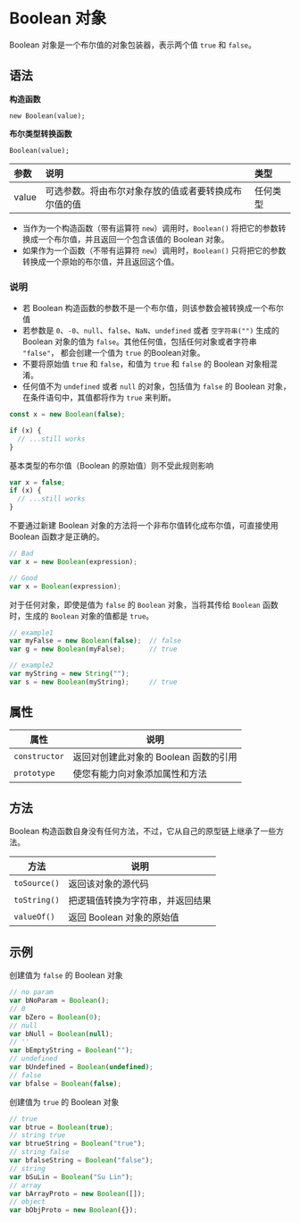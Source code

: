 # Boolean 对象

Boolean 对象是一个布尔值的对象包装器，表示两个值 `true` 和 `false`。

## 语法

**构造函数**

```
new Boolean(value);
```

**布尔类型转换函数**

```
Boolean(value);
```

| 参数  | 说明                                                 | 类型     |
| :---- | :--------------------------------------------------- | :------- |
| value | 可选参数。将由布尔对象存放的值或者要转换成布尔值的值 | 任何类型 |

- 当作为一个构造函数（带有运算符 `new`）调用时，`Boolean()` 将把它的参数转换成一个布尔值，并且返回一个包含该值的 Boolean 对象。
- 如果作为一个函数（不带有运算符 `new`）调用时，`Boolean()` 只将把它的参数转换成一个原始的布尔值，并且返回这个值。

### 说明

- 若 Boolean 构造函数的参数不是一个布尔值，则该参数会被转换成一个布尔值
- 若参数是 `0`、`-0`、`null`、`false`、`NaN`、`undefined` 或者 `空字符串("")` 生成的 Boolean 对象的值为 `false`。其他任何值，包括任何对象或者字符串 `"false"`， 都会创建一个值为 `true` 的Boolean对象。
- 不要将原始值 `true` 和 `false`，和值为 `true` 和 `false` 的 Boolean 对象相混淆。
- 任何值不为 `undefined` 或者 `null` 的对象，包括值为 `false` 的 Boolean 对象，在条件语句中，其值都将作为 `true` 来判断。

```js
const x = new Boolean(false);

if (x) {
  // ...still works
}
```

基本类型的布尔值（Boolean 的原始值）则不受此规则影响

```js
var x = false;
if (x) {
  // ...still works
}
```

不要通过新建 Boolean 对象的方法将一个非布尔值转化成布尔值，可直接使用 Boolean 函数才是正确的。

```js
// Bad
var x = new Boolean(expression);

// Good
var x = Boolean(expression);
```

对于任何对象，即使是值为 `false` 的 `Boolean` 对象，当将其传给 `Boolean` 函数时，生成的 `Boolean` 对象的值都是 `true`。

```js
// example1
var myFalse = new Boolean(false);  // false
var g = new Boolean(myFalse);      // true

// example2
var myString = new String("");
var s = new Boolean(myString);     // true
```

## 属性

| 属性          | 说明                                  |
| ------------- | ------------------------------------- |
| `constructor` | 返回对创建此对象的 Boolean 函数的引用 |
| `prototype`   | 使您有能力向对象添加属性和方法        |

## 方法

Boolean 构造函数自身没有任何方法，不过，它从自己的原型链上继承了一些方法。

| 方法         | 说明                             |
| ------------ | -------------------------------- |
| `toSource()` | 返回该对象的源代码               |
| `toString()` | 把逻辑值转换为字符串，并返回结果 |
| `valueOf()`  | 返回 Boolean 对象的原始值        |

## 示例

创建值为 `false` 的 Boolean 对象

```js
// no param
var bNoParam = Boolean();
// 0
var bZero = Boolean(0);
// null
var bNull = Boolean(null);
// ''
var bEmptyString = Boolean("");
// undefined
var bUndefined = Boolean(undefined);
// false
var bfalse = Boolean(false);
```

创建值为 `true` 的 Boolean 对象

```js
// true
var btrue = Boolean(true);
// string true
var btrueString = Boolean("true");
// string false
var bfalseString = Boolean("false");
// string
var bSuLin = Boolean("Su Lin");
// array
var bArrayProto = new Boolean([]);
// object
var bObjProto = new Boolean({});
```



